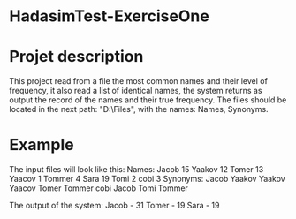 # HadasimTest-ExerciseOne

# Projet description
This project read from a file the most common names and their level of frequency, it also read a list of identical names,
the system returns as output the record of the names and their true frequency.
The files should be located in the next path: "D:\Files", with the names: Names, Synonyms.

# Example
The input files will look like this:
Names:
Jacob 15
Yaakov 12
Tomer 13
Yaacov 1
Tommer 4
Sara 19
Tomi 2
cobi 3
Synonyms:
Jacob Yaakov
Yaakov Yaacov
Tomer Tommer
cobi Jacob
Tomi Tommer

The output of the system:
Jacob - 31
Tomer - 19
Sara - 19
